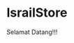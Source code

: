 # IsrailStore

Selamat Datang!!! 

<html>
<head>
    <title>Form Pembayaran</title>
    <style>
        .container {
            max-width: 400px;
            margin: 0 auto;
            padding: 20px;
            border: 1px solid #ccc;
            border-radius: 5px;
        }

        .form-group {
            margin-bottom: 20px;
        }

        .form-group label {
            display: block;
            margin-bottom: 5px;
        }

        .form-group input {
            width: 100%;
            padding: 10px;
            border: 1px solid #ccc;
            border-radius: 5px;
        }

        .form-group select {
            width: 100%;
            padding: 10px;
            border: 1px solid #ccc;
            border-radius: 5px;
        }

        .form-group button {
            width: 100%;
            padding: 10px;
            background-color: #4CAF50;
            color: white;
            border: none;
            border-radius: 5px;
            cursor: pointer;
        }
    </style>
</head>
<body>
    <div class="container">
        <form action="https://wa.me/6282245184223" method="get">
            <div class="form-group">
                <label for="name">Nama</label>
                <input type="text" id="name" name="name" required>
            </div>
            <div class="form-group">
                <label for="amount">Nominal</label>
                <input type="number" id="amount" name="amount" required>
            </div>
            <div class="form-group">
                <label for="payment-method">Metode Pembayaran</label>
                <select id="payment-method" name="payment-method" required>
                    <option value="minjem dulu">Minjem Dulu</option>
                    <option value="e-wallet">E-Wallet</option>
                    <option value="cod">COD</option>
                </select>
            </div>
            <div class="form-group">
                <button type="submit">Kirim Pembayaran</button>
            </div>
        </form>
    </div>
</body>
</html>
